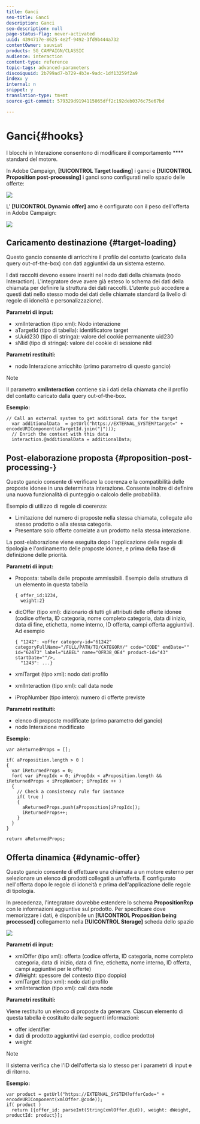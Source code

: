 ```yaml
---
title: Ganci
seo-title: Ganci
description: Ganci
seo-description: null
page-status-flag: never-activated
uuid: 4394717e-8625-4e2f-9492-3fd9b444a732
contentOwner: sauviat
products: SG_CAMPAIGN/CLASSIC
audience: interaction
content-type: reference
topic-tags: advanced-parameters
discoiquuid: 2b799ad7-b729-4b3e-9adc-1df13259f2a9
index: y
internal: n
snippet: y
translation-type: tm+mt
source-git-commit: 579329d9194115065dff2c192deb0376c75e67bd

---
```



# Ganci{#hooks}

I blocchi in Interazione consentono di modificare il comportamento **** standard del motore.

In Adobe Campaign, **[!UICONTROL Target loading]** i ganci e **[!UICONTROL Proposition post-processing]** i ganci sono configurati nello spazio delle offerte:

![](assets/interaction_hooks_1.png)

L&#39; **[!UICONTROL Dynamic offer]** amo è configurato con il peso dell&#39;offerta in Adobe Campaign:

![](assets/interaction_hooks_2.png)

## Caricamento destinazione {#target-loading}

Questo gancio consente di arricchire il profilo del contatto (caricato dalla query out-of-the-box) con dati aggiuntivi da un sistema esterno.

I dati raccolti devono essere inseriti nel nodo dati della chiamata (nodo Interaction). L&#39;integratore deve avere già esteso lo schema dei dati della chiamata per definire la struttura dei dati raccolti. L’utente può accedere a questi dati nello stesso modo dei dati delle chiamate standard (a livello di regole di idoneità e personalizzazione).

**Parametri di input:**

* xmlInteraction (tipo xml): Nodo interazione
* aTargetId (tipo di tabella): identificatore target
* sUuid230 (tipo di stringa): valore del cookie permanente uid230
* sNlid (tipo di stringa): valore del cookie di sessione nlid

**Parametri restituiti:**

* nodo Interazione arricchito (primo parametro di questo gancio)

>[!NOTE]
>
>Il parametro **xmlInteraction** contiene sia i dati della chiamata che il profilo del contatto caricato dalla query out-of-the-box.

**Esempio:**

```
// Call an external system to get additional data for the target
  var additionalData  = getUrl("https://EXTERNAL_SYSTEM?target=" + encodeURIComponent(aTargetId.join("|")));
  // Enrich the context with this data
  interaction.@additionalData = additionalData;
```

## Post-elaborazione proposta {#proposition-post-processing-}

Questo gancio consente di verificare la coerenza e la compatibilità delle proposte idonee in una determinata interazione. Consente inoltre di definire una nuova funzionalità di punteggio o calcolo delle probabilità.

Esempio di utilizzo di regole di coerenza:

* Limitazione del numero di proposte nella stessa chiamata, collegate allo stesso prodotto o alla stessa categoria.
* Presentare solo offerte correlate a un prodotto nella stessa interazione.

La post-elaborazione viene eseguita dopo l&#39;applicazione delle regole di tipologia e l&#39;ordinamento delle proposte idonee, e prima della fase di definizione delle priorità.

**Parametri di input:**

* Proposta: tabella delle proposte ammissibili. Esempio della struttura di un elemento in questa tabella

   ```
   { offer_id:1234,
     weight:2}
   ```

* dicOffer (tipo xml): dizionario di tutti gli attributi delle offerte idonee (codice offerta, ID categoria, nome completo categoria, data di inizio, data di fine, etichetta, nome interno, ID offerta, campi offerta aggiuntivi). Ad esempio

   ```
   { "1242": <offer category-id="61242" categoryFullName="/FULL/PATH/TO/CATEGORY/" code="CODE" endDate="" id="62473" label="LABEL" name="OFR38_OE4" product-id="43" startDate=""/>,
     "1243": ...}
   ```

* xmlTarget (tipo xml): nodo dati profilo
* xmlInteraction (tipo xml): call data node
* iPropNumber (tipo intero): numero di offerte previste

**Parametri restituiti:**

* elenco di proposte modificate (primo parametro del gancio)
* nodo Interazione modificato

**Esempio:**

```
var aReturnedProps = [];

if( aProposition.length > 0 )
{
  var iReturnedProps = 0;
  for( var iPropIdx = 0; iPropIdx < aProposition.length && iReturnedProps < iPropNumber; iPropIdx ++ )
  {
    // Check a consistency rule for instance
    if( true )
    {
      aReturnedProps.push(aProposition[iPropIdx]);
      iReturnedProps++;
    }
  }
}

return aReturnedProps;
```

## Offerta dinamica {#dynamic-offer}

Questo gancio consente di effettuare una chiamata a un motore esterno per selezionare un elenco di prodotti collegati a un&#39;offerta. È configurato nell&#39;offerta dopo le regole di idoneità e prima dell&#39;applicazione delle regole di tipologia.

In precedenza, l&#39;integratore dovrebbe estendere lo schema **PropositionRcp** con le informazioni aggiuntive sul prodotto. Per specificare dove memorizzare i dati, è disponibile un **[!UICONTROL Proposition being processed]** collegamento nella **[!UICONTROL Storage]** scheda dello spazio

![](assets/interaction_hooks_3.png)

**Parametri di input:**

* xmlOffer (tipo xml): offerta (codice offerta, ID categoria, nome completo categoria, data di inizio, data di fine, etichetta, nome interno, ID offerta, campi aggiuntivi per le offerte)
* dWeight: spessore del contesto (tipo doppio)
* xmlTarget (tipo xml): nodo dati profilo
* xmlInteraction (tipo xml): call data node

**Parametri restituiti:**

Viene restituito un elenco di proposte da generare. Ciascun elemento di questa tabella è costituito dalle seguenti informazioni:

* offer identifier
* dati di prodotto aggiuntivi (ad esempio, codice prodotto)
* weight

>[!NOTE]
>
>Il sistema verifica che l&#39;ID dell&#39;offerta sia lo stesso per i parametri di input e di ritorno.

**Esempio:**

```
var product = getUrl("https://EXTERNAL_SYSTEM?offerCode=" + encodeURIComponent(xmlOffer.@code));
if( product )
  return [{offer_id: parseInt(String(xmlOffer.@id)), weight: dWeight, productId: product}];
```

